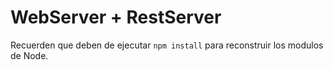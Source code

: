 # WebServer + RestServer

Recuerden que deben de ejecutar
```npm install``` para reconstruir los modulos de Node.